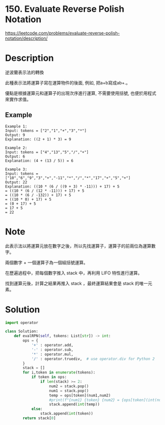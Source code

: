 # **150. Evaluate Reverse Polish Notation**

https://leetcode.com/problems/evaluate-reverse-polish-notation/description/

# Description

逆波蘭表示法的轉換

此種表示法將運算子寫在運算物件的後面, 例如, 把a+b寫成ab+.。

優點是根據運算元和運算子的出現次序進行運算, 不需要使用括號, 也便於用程式來實作求值。

## Example

```
Example 1:
Input: tokens = ["2","1","+","3","*"]
Output: 9
Explanation: ((2 + 1) * 3) = 9

Example 2:
Input: tokens = ["4","13","5","/","+"]
Output: 6
Explanation: (4 + (13 / 5)) = 6

Example 3:
Input: tokens = ["10","6","9","3","+","-11","*","/","*","17","+","5","+"]
Output: 22
Explanation: ((10 * (6 / ((9 + 3) * -11))) + 17) + 5
= ((10 * (6 / (12 * -11))) + 17) + 5
= ((10 * (6 / -132)) + 17) + 5
= ((10 * 0) + 17) + 5
= (0 + 17) + 5
= 17 + 5
= 22
```

# Note

此表示法以將運算元放在數字之後，所以先找運算子，運算子的前兩位為運算數字。

兩個數字 + 一個運算子為一個組括號運算。

在歷遍過程中，把每個數字推入 stack 中，再利用 LIFO 特性進行運算。

找到運算元後，計算之結果再推入 stack ，最終運算結果會是 stack 的唯一元素。

# Solution

```python
import operator

class Solution:
    def evalRPN(self, tokens: List[str]) -> int:
        ops = {
            '+' : operator.add,
            '-' : operator.sub,
            '*' : operator.mul,
            '/' : operator.truediv,  # use operator.div for Python 2
        }
        stack = []
        for i,token in enumerate(tokens):
            if token in ops:
                if len(stack) >= 2:
                    num2 = stack.pop()
                    num1 = stack.pop()
                    temp = ops[token](num1,num2)
                    #print(f"{num1} {token} {num2} = {ops[token](int(num1),int(num2))}")
                    stack.append(int(temp))
            else:
                stack.append(int(token))
        return stack[0]
```